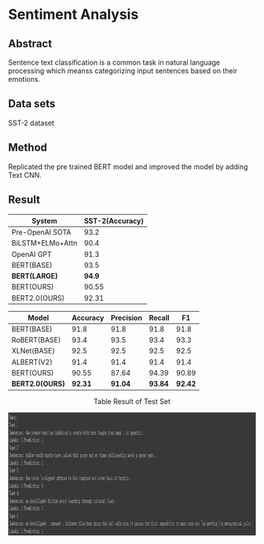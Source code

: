 # Sentiment Analysis
## Abstract  
  Sentence text classification is a common task in natural language processing which meanss categorizing input sentences based on their emotions.

## Data sets
  SST-2 dataset

## Method
  Replicated the pre trained BERT model and improved the model by adding Text CNN.

## Result

  <div align="center">

| System | SST-2(Accuracy) |
| ---------- | -----------|
| Pre-OpenAI SOTA  | 93.2 |
| BiLSTM+ELMo+Attn  | 90.4 |
| OpenAI GPT  | 91.3 |
| BERT(BASE) | 93.5 |
| **BERT(LARGE)**  | **94.9** |
| BERT(OURS) | 90.55 |
| BERT2.0(OURS)	  | 92.31 |

</div>


<div align="center">

| Model | Accuracy | Precision | Recall | F1 |
| ---------- | ---------- | -----------| -----------| -----------|
| BERT(BASE)  | 91.8 | 91.8 | 91.8 | 91.8 |
| RoBERT(BASE)  | 93.4 | 93.5 | 93.4 | 93.3 |
| XLNet(BASE)  | 92.5 | 92.5 | 92.5 | 92.5 |
| ALBERT(V2) | 91.4 | 91.4 | 91.4 | 91.4 |
| BERT(OURS)  | 90.55 | 87.64 | 94.39 | 90.89 |
| **BERT2.0(OURS)** | **92.31** | **91.04** | **93.84** | **92.42** |


</div>
	

<p align="center">
  Table Result of Test Set
</p>

<div align="center">
  <img src="./Sentiment analysis/demo1.png" height="250">
</div>


